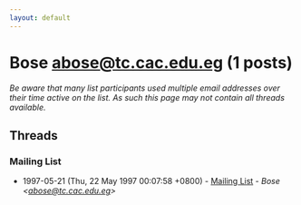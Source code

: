 ```yaml
---
layout: default
---
```


# Bose <abose@tc.cac.edu.eg> (1 posts)

_Be aware that many list participants used multiple email addresses over their time active on the list. As such this page may not contain all threads available._

## Threads

### Mailing List
+ 1997-05-21 (Thu, 22 May 1997 00:07:58 +0800) - [Mailing List](/archive/1997/05/94d809f2eb192c506f3bc7d0d2884bfb7e1103fe883d0cf66d10cd643b45e227) - _Bose \<abose@tc.cac.edu.eg\>_

